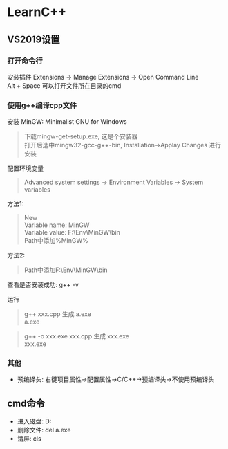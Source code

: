 ﻿# LearnC++
## VS2019设置
### 打开命令行
安装插件 Extensions -> Manage Extensions -> Open Command Line  
Alt + Space 可以打开文件所在目录的cmd  
### 使用g++编译cpp文件
安装 MinGW: Minimalist GNU for Windows  
>下载mingw-get-setup.exe, 这是个安装器  
>打开后选中mingw32-gcc-g++-bin, Installation->Applay Changes 进行安装  

配置环境变量
>Advanced system settings -> Environment Variables -> System variables  

方法1:
>New  
>Variable name: MinGW  
>Variable value: F:\Env\MinGW\bin  
>Path中添加%MinGW%  

方法2:
>Path中添加F:\Env\MinGW\bin  

查看是否安装成功: g++ -v  

运行
>g++ xxx.cpp 生成 a.exe  
>a.exe  

>g++ -o xxx.exe xxx.cpp 生成 xxx.exe  
>xxx.exe  

### 其他
+ 预编译头: 右键项目属性->配置属性->C/C++->预编译头->不使用预编译头  
## cmd命令
+ 进入磁盘: D:  
+ 删除文件: del a.exe  
+ 清屏: cls  

